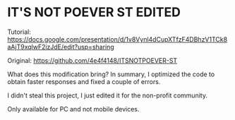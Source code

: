 # IT'S NOT POEVER ST EDITED
Tutorial:
https://docs.google.com/presentation/d/1v8Vynl4dCupXTfzF4DBhzV1TCk8aAjT9xqlwF2izJdE/edit?usp=sharing

Original:
https://github.com/4e4f4148/ITSNOTPOEVER-ST

What does this modification bring?
In summary, I optimized the code to obtain faster responses and fixed a couple of errors.

I didn't steal this project, I just edited it for the non-profit community.

Only available for PC and not mobile devices.

